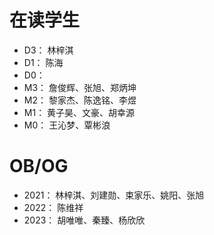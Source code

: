 在读学生
======
* D3： 林梓淇
* D1： 陈海
* D0：
* M3： 詹俊辉、张旭、郑炳坤
* M2： 黎家杰、陈逸铭、李煜
* M1： 黄子昊、文豪、胡幸源
* M0： 王沁梦、覃彬浪

  
OB/OG
======
* 2021： 林梓淇、刘建勋、束家乐、姚阳、张旭
* 2022： 陈维祥
* 2023： 胡唯唯、秦臻、杨欣欣
